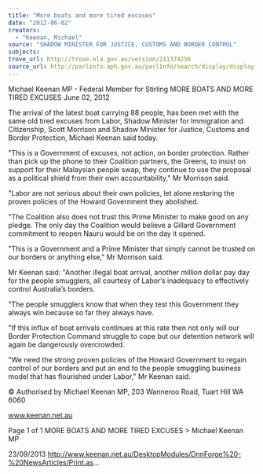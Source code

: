 ```yaml
---
title: "More boats and more tired excuses"
date: "2012-06-02"
creators:
  - "Keenan, Michael"
source: "SHADOW MINISTER FOR JUSTICE, CUSTOMS AND BORDER CONTROL"
subjects:
trove_url: http://trove.nla.gov.au/version/211374256
source_url: http://parlinfo.aph.gov.au/parlInfo/search/display/display.w3p;query=Id%3A%22media/pressrel/2742647%22
---
```


 Michael Keenan MP - Federal Member for  Stirling MORE BOATS AND MORE TIRED EXCUSES June 02, 2012

 The arrival of the latest boat carrying 88 people, has been met with the same old tired excuses from Labor, Shadow  Minister for Immigration and Citizenship, Scott Morrison and Shadow Minister for Justice, Customs and Border Protection,  Michael Keenan said today. 

 "This is a Government of excuses, not action, on border protection. Rather than pick up the phone to their Coalition  partners, the Greens, to insist on support for their Malaysian people swap, they continue to use the proposal as a political  shield from their own accountability," Mr Morrison said. 

 "Labor are not serious about their own policies, let alone restoring the proven policies of the Howard Government they  abolished. 

 "The Coalition also does not trust this Prime Minister to make good on any pledge. The only day the Coalition would  believe a Gillard Government commitment to reopen Nauru would be on the day it opened. 

 "This is a Government and a Prime Minister that simply cannot be trusted on our borders or anything else," Mr Morrison  said. 

 Mr Keenan said: "Another illegal boat arrival, another million dollar pay day for the people smugglers, all courtesy of  Labor’s inadequacy to effectively control Australia’s borders. 

 "The people smugglers know that when they test this Government they always win because so far they always have. 

 "If this influx of boat arrivals continues at this rate then not only will our Border Protection Command struggle to cope but  our detention network will again be dangerously overcrowded. 

 "We need the strong proven policies of the Howard Government to regain control of our borders and put an end to the  people smuggling business model that has flourished under Labor," Mr Keenan said. 

 © Authorised by Michael Keenan MP, 203 Wanneroo Road, Tuart Hill WA 6060

 www.keenan.net.au

 Page 1 of 1 MORE BOATS AND MORE TIRED EXCUSES > Michael Keenan MP

 23/09/2013 http://www.keenan.net.au/DesktopModules/DnnForge%20-%20NewsArticles/Print.as...

